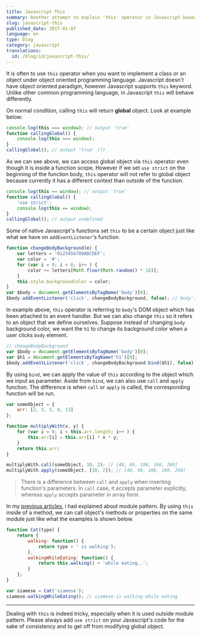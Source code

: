 ```yaml
---
title: Javascript This
summary: Another attempt to explain 'this' operator in Javascript based on my understanding
slug: javascript-this
published_date: 2017-01-07
language: en
type: blog
category: javascript
translations:
  id: /blog/id/javascript-this/
---
```


It is often to use `this` operator when you want to implement a class or an object under object oriented programming language. Javascript doesn't have object oriented paradigm, however Javascript supports `this` keyword. Unlike other common programming language, in Javascript `this` will behave differently.

On normal condition, calling `this` will return __global__ object. Look at example below:

``` js
console.log(this === window); // output 'true'
function callingGlobal() {
    console.log(this === window);
}
callingGlobal(); // output 'true' (?)
```

As we can see above, we can access global object via `this` operator even though it is inside a function scope. However if we set `use strict` on the beginning of the function body, `this` operator will not refer to global object because currently it has a different context than outside of the function.

``` js
console.log(this == window); // output 'true'
function callingGlobal() {
    'use strict';
    console.log(this == window);
}
callingGlobal(); // output undefined
```

Some of native Javascript's functions set `this` to be a certain object just like what we have on `addEventListener`'s function.

``` js
function changeBodyBackground(e) {
    var letters = '0123456789ABCDEF';
    var color = '#';
    for (var i = 0; i < 6; i++ ) {
        color += letters[Math.floor(Math.random() * 16)];
    }
    this.style.backgroundColor = color;
}
var $body = document.getElementsByTagName('body')[0];
$body.addEventListener('click', changeBodyBackground, false); // body's background color change when it is clicked
```

In example above, `this` operator is referring to `body`'s DOM object which has been attached to an event handler. But we can also change `this` so it refers to an object that we define ourselves. Suppose instead of changing `body` background color, we want the `h1` to change its background color when a user clicks `body` element.

``` js
// changeBodyBackground
var $body = document.getElementsByTagName('body')[0];
var $h1 = document.getElementsByTagName('h1')[0];
$body.addEventListener('click', changeBodyBackground.bind($h1), false); // h1 will change color whenever we click the body
```

By using `bind`, we can apply the value of `this` according to the object which we input as parameter. Aside from `bind`, we can also use `call` and `apply` function. The difference is when `call` or `apply` is called, the corresponding function will be run.

``` js
var someObject = {
    arr: [2, 3, 5, 8, 13]
};

function multiplyWith(x, y) {
    for (var i = 0; i < this.arr.length; i++ ) {
        this.arr[i] = this.arr[i] * x * y;
    }
    return this.arr;
}

multiplyWith.call(someObject, 10, 2); // [40, 60, 100, 160, 260]
multiplyWith.apply(someObject, [10, 2]); // [40, 60, 100, 160, 260]
```

> There is a difference between `call` and `apply` when inserting function's parameters. In `call` case, it accepts parameter explicitly, whereas `apply` accepts parameter in array form.

In my [previous articles](/blog/en/understanding-closure-in-javascript/), i had explained about module pattern. By using `this` inside of a method, we can call object's methods or properties on the same module just like what the examples is shown below.

``` js
function Cat(type) {
    return {
        walking: function() {
            return type + ' is walking');
        },
        walkingWhileEating: function() {
            return this.walking() + 'while eating..';
        }
    };
}

var siamese = Cat('siamese');
siamese.walkingWhileEating(); // siamese is walking while eating
```

---

Dealing with `this` is indeed tricky, especially when it is used outside module pattern. Please always add `use strict` on your Javascript's code for the sake of consistency and to get off from modifying global object.


